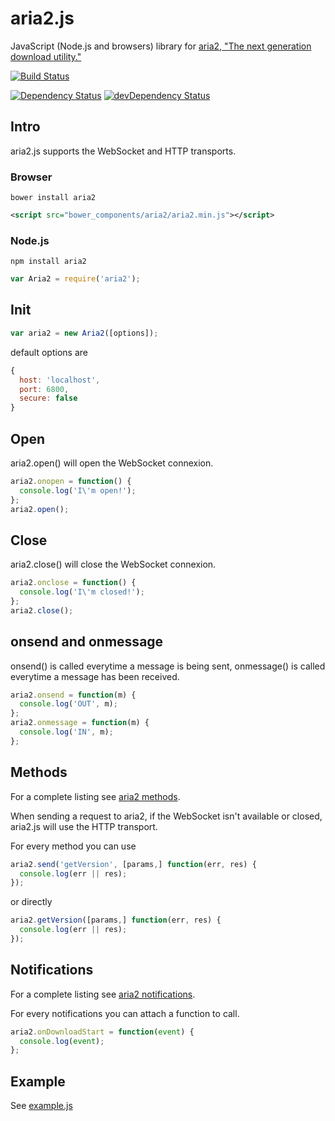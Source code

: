 aria2.js
========

JavaScript (Node.js and browsers) library for [aria2, "The next generation download utility."](http://aria2.sourceforge.net/)

[![Build Status](https://travis-ci.org/sonnyp/aria2.js.png?branch=master)](https://travis-ci.org/sonnyp/aria2.js)

[![Dependency Status](https://david-dm.org/sonnyp/aria2.js.png)](https://david-dm.org/sonnyp/aria2.js)
[![devDependency Status](https://david-dm.org/sonnyp/aria2.js/dev-status.png)](https://david-dm.org/sonnyp/aria2.js#info=devDependencies)

## Intro

aria2.js supports the WebSocket and HTTP transports.

### Browser
```
bower install aria2
```
```xml
<script src="bower_components/aria2/aria2.min.js"></script>
```

### Node.js
```
npm install aria2
```
```javascript
var Aria2 = require('aria2');
```
## Init

```javascript
var aria2 = new Aria2([options]);
```
default options are
```javascript
{
  host: 'localhost',
  port: 6800,
  secure: false
}
```

## Open

aria2.open() will open the WebSocket connexion.
```javascript
aria2.onopen = function() {
  console.log('I\'m open!');
};
aria2.open();
```

## Close

aria2.close() will close the WebSocket connexion.
```javascript
aria2.onclose = function() {
  console.log('I\'m closed!');
};
aria2.close();
```

## onsend and onmessage

onsend() is called everytime a message is being sent, onmessage() is called everytime a message has been received.
```javascript
aria2.onsend = function(m) {
  console.log('OUT', m);
};
aria2.onmessage = function(m) {
  console.log('IN', m);
};
```

## Methods
For a complete listing see [aria2 methods](http://aria2.sourceforge.net/manual/en/html/aria2c.html#methods).

When sending a request to aria2, if the WebSocket isn't available or closed, aria2.js will use the HTTP transport.

For every method you can use
```javascript
aria2.send('getVersion', [params,] function(err, res) {
  console.log(err || res);
});
```
or directly
```javascript
aria2.getVersion([params,] function(err, res) {
  console.log(err || res);
});
```

## Notifications
For a complete listing see [aria2 notifications](http://aria2.sourceforge.net/manual/en/html/aria2c.html#json-rpc-over-websocket).

For every notifications you can attach a function to call.
```javascript
aria2.onDownloadStart = function(event) {
  console.log(event);
};
```

## Example
See [example.js](https://github.com/sonnyp/aria2.js/blob/master/example/example.js)
